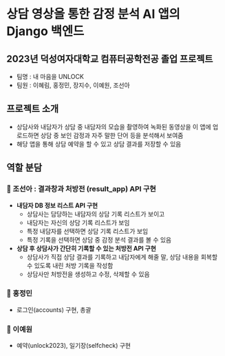 # 상담 영상을 통한 감정 분석 AI 앱의 Django 백엔드

## 2023년 덕성여자대학교 컴퓨터공학전공 졸업 프로젝트
- 팀명 : 내 마음을 UNLOCK
- 팀원 : 이혜림, 홍정민, 장지수, 이예원, 조선아

## 프로젝트 소개
- 상담사와 내담자가 상담 중 내담자의 모습을 촬영하여 녹화된 동영상을 이 앱에 업로드하면 상담 중 보인 감정과 자주 말한 단어 등을 분석해서 보여줌
- 해당 앱을 통해 상담 예약을 할 수 있고 상담 결과를 저장할 수 있음

## 역할 분담
### 🌈 조선아 : 결과창과 처방전 (result_app) API 구현
- **내담자 DB 정보 리스트 API 구현**
  - 상담사는 담당하는 내담자의 상담 기록 리스트가 보이고
  - 내담자는 자신의 상담 기록 리스트가 보임
  - 특정 내담자를 선택하면 상담 기록 리스트가 보임
  - 특정 기록을 선택하면 상담 중 감정 분석 결과를 볼 수 있음
- **상담 후 상담사가 간단히 기록할 수 있는 처방전 API 구현**
  - 상담사가 직접 상담 결과를 기록하고 내담자에게 해줄 말, 상담 내용을 회복할 수 있도록 내린 처방 기록을 작성함
  - 상담사만 처방전을 생성하고 수정, 삭제할 수 있음
### 🍩 홍정민
- 로그인(accounts) 구현, 총괄
### 🍫 이예원
- 예약(unlock2023), 일기장(selfcheck) 구현
